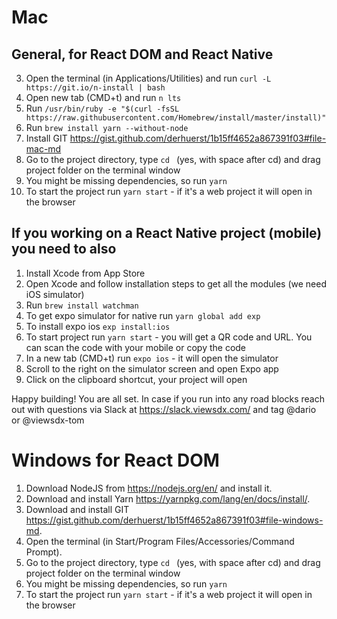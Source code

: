 # Mac

## General, for React DOM and React Native ##
3. Open the terminal (in Applications/Utilities) and run `curl -L https://git.io/n-install | bash`
4. Open new tab (CMD+t) and run `n lts`
5. Run `/usr/bin/ruby -e "$(curl -fsSL https://raw.githubusercontent.com/Homebrew/install/master/install)"`
6. Run `brew install yarn --without-node`
1. Install GIT https://gist.github.com/derhuerst/1b15ff4652a867391f03#file-mac-md
7. Go to the project directory, type `cd ` (yes, with space after cd) and drag project folder on the terminal window
8. You might be missing dependencies, so run `yarn`
9. To start the project run `yarn start` - if it's a web project it will open in the browser


## If you working on a React Native project (mobile) you need to also ##
1. Install Xcode from App Store
2. Open Xcode and follow installation steps to get all the modules (we need iOS simulator)
1. Run `brew install watchman`
2. To get expo simulator for native run `yarn global add exp`
3. To install expo ios `exp install:ios`
4. To start project run `yarn start` - you will get a QR code and URL. You can scan the code with your mobile or copy the code
5. In a new tab (CMD+t) run `expo ios` - it will open the simulator
6. Scroll to the right on the simulator screen and open Expo app
7. Click on the clipboard shortcut, your project will open

Happy building! You are all set.
In case if you run into any road blocks reach out with questions via Slack at https://slack.viewsdx.com/ and tag @dario or @viewsdx-tom

# Windows for React DOM

1. Download NodeJS from https://nodejs.org/en/ and install it.
2. Download and install Yarn https://yarnpkg.com/lang/en/docs/install/.
3. Download and install GIT https://gist.github.com/derhuerst/1b15ff4652a867391f03#file-windows-md.
3. Open the terminal (in Start/Program Files/Accessories/Command Prompt).
7. Go to the project directory, type `cd ` (yes, with space after cd) and drag project folder on the terminal window
8. You might be missing dependencies, so run `yarn`
9. To start the project run `yarn start` - if it's a web project it will open in the browser
